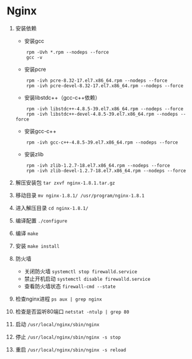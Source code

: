 # Nginx

1. 安装依赖

    * 安装gcc

    ```shell
        rpm -Uvh *.rpm --nodeps --force
        gcc -v
    ```

    * 安装pcre

    ```shell
        rpm -ivh pcre-8.32-17.el7.x86_64.rpm --nodeps --force
        rpm -ivh pcre-devel-8.32-17.el7.x86_64.rpm --nodeps --force
    ```

    * 安装libstdc++（gcc-c++依赖）

    ```shell
        rpm -ivh libstdc++-4.8.5-39.el7.x86_64.rpm --nodeps --force
        rpm -ivh libstdc++-devel-4.8.5-39.el7.x86_64.rpm --nodeps --force
    ```

    * 安装gcc-c++

    ```shell
        rpm -ivh gcc-c++-4.8.5-39.el7.x86_64.rpm --nodeps --force

    ```

    * 安装zlib

    ```shell
        rpm -ivh zlib-1.2.7-18.el7.x86_64.rpm --nodeps --force
        rpm -ivh zlib-devel-1.2.7-18.el7.x86_64.rpm --nodeps --force
    ```

2. 解压安装包 `tar zxvf nginx-1.8.1.tar.gz`

3. 移动目录 `mv nginx-1.8.1/ /usr/program/nginx-1.8.1`

4. 进入解压目录 `cd nginx-1.8.1/`

5. 编译配置 `./configure`

6. 编译 `make`

7. 安装 `make install`

8. 防火墙 

    * 关闭防火墙 `systemctl stop firewalld.service`
    * 禁止开机启动 `systemctl disable firewalld.service`
    * 查看防火墙状态 `firewall-cmd --state`

9. 检查nginx进程 `ps aux | grep nginx`

10. 检查是否监听80端口 `netstat -ntulp | grep 80`

11. 启动 `/usr/local/nginx/sbin/nginx`

12. 停止 `/usr/local/nginx/sbin/nginx -s stop`

13. 重启 `/usr/local/nginx/sbin/nginx -s reload`

